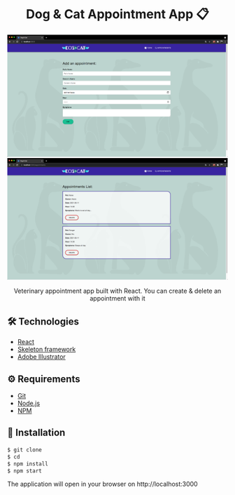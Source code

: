 # <div align="center"> Dog & Cat Appointment App 📋</div>

<a href="">
<img src="./form.png"/>
</a>
<a href="">
<img src="./appointments.png"/>
</a>
<p align="center">Veterinary appointment app built with React. You can create & delete an appointment with it</p>

## 🛠️ Technologies

<ul>
  <li><a href="https://reactjs.org/">React</a></li>
  <li><a href="https://skeleton-framework.github.io/">Skeleton framework</a></li>
  <li><a href="https://www.adobe.com/la/products/illustrator.html">Adobe Illustrator</a></li>
</ul>

## ⚙️ Requirements

<ul>
  <li><a href="https://git-scm.com/">Git</a></li>
  <li><a href="https://nodejs.org/en/">Node.js</a></li>
  <li><a href="https://www.npmjs.com/">NPM</a></li>
</ul>

## 🚀 Installation

```
$ git clone 
$ cd 
$ npm install
$ npm start
```

The application will open in your browser on http://localhost:3000
